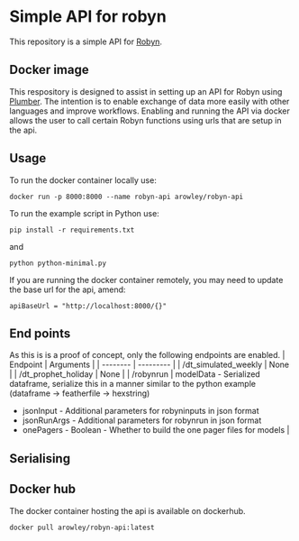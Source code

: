 # Simple API for robyn
This repository is a simple API for [Robyn](https://github.com/facebookexperimental/Robyn/).

## Docker image
This respository is designed to assist in setting up an API for Robyn using [Plumber](https://www.rplumber.io/). The intention is to enable exchange of data more easily with other languages and improve workflows. Enabling and running the API via docker allows the user to call certain Robyn functions using urls that are setup in the api. 

## Usage

To run the docker container locally use:

```
docker run -p 8000:8000 --name robyn-api arowley/robyn-api
```

To run the example script in Python use:
```
pip install -r requirements.txt
```
and
```
python python-minimal.py
```
If you are running the docker container remotely, you may need to update the base url for the api, amend:
```
apiBaseUrl = "http://localhost:8000/{}"
```

## End points

As this is is a proof of concept, only the following endpoints are enabled.
| Endpoint             | Arguments |
| --------             | --------- |
| /dt_simulated_weekly | None      |
| /dt_prophet_holiday  | None      |
| /robynrun            | modelData - Serialized dataframe, serialize this in a manner similar to the python example (dataframe -> featherfile -> hexstring)
  - jsonInput - Additional parameters for robyninputs in json format
  - jsonRunArgs - Additional parameters for robynrun in json format
  - onePagers - Boolean - Whether to build the one pager files for models |

## Serialising

## Docker hub
The docker container hosting the api is available on dockerhub.

```
docker pull arowley/robyn-api:latest
```
